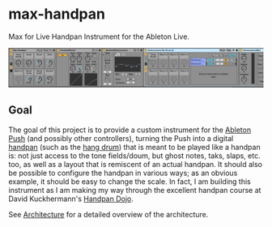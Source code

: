 # max-handpan

Max for Live Handpan Instrument for the Ableton Live.

![](/docs/img/max-handpan-overview.png)

## Goal

The goal of this project is to provide a custom instrument for the
[Ableton Push](https://www.ableton.com/en/push/)
(and possibly other controllers), turning the Push into a digital
[handpan](https://en.wikipedia.org/wiki/Handpan)
(such as the
[hang drum](https://en.wikipedia.org/wiki/Hang_(instrument)))
that is meant to be played like a handpan is: not just access to the tone
fields/doum, but ghost notes, taks, slaps, etc. too, as well as a layout that is
remiscent of an actual handpan. It should also be possible to configure the
handpan in various ways; as an obvious example, it should be easy to change the
scale. In fact, I am building this instrument as I am making my way through the
excellent handpan course at David Kuckhermann's
[Handpan Dojo](https://courses.handpandojo.com/).

See [Architecture](/docs/Architecture.md) for a detailed overview of
the architecture.
